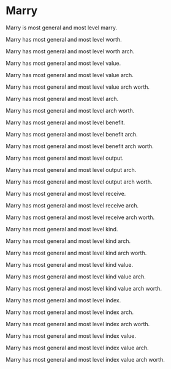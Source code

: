 # Marry

Marry is most general and most level marry.

Marry has most general and most level worth.

Marry has most general and most level worth arch.

Marry has most general and most level value.

Marry has most general and most level value arch.

Marry has most general and most level value arch worth.

Marry has most general and most level arch.

Marry has most general and most level arch worth.

Marry has most general and most level benefit.

Marry has most general and most level benefit arch.

Marry has most general and most level benefit arch worth.

Marry has most general and most level output.

Marry has most general and most level output arch.

Marry has most general and most level output arch worth.

Marry has most general and most level receive.

Marry has most general and most level receive arch.

Marry has most general and most level receive arch worth.

Marry has most general and most level kind.

Marry has most general and most level kind arch.

Marry has most general and most level kind arch worth.

Marry has most general and most level kind value.

Marry has most general and most level kind value arch.

Marry has most general and most level kind value arch worth.

Marry has most general and most level index.

Marry has most general and most level index arch.

Marry has most general and most level index arch worth.

Marry has most general and most level index value.

Marry has most general and most level index value arch.

Marry has most general and most level index value arch worth.